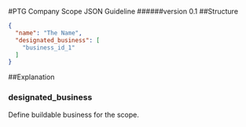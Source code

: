 #PTG Company Scope JSON Guideline
######version 0.1
##Structure
```json
{
  "name": "The Name",
  "designated_business": [
    "business_id_1"
  ]
}
```
##Explanation
### designated_business
Define buildable business for the scope. 